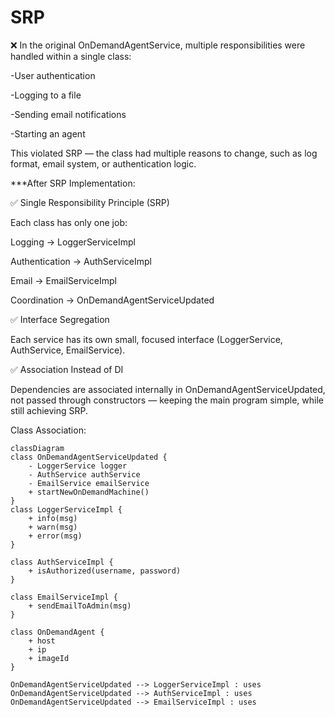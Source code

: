 # SRP
❌ In the original OnDemandAgentService, multiple responsibilities were handled within a single class:

-User authentication

-Logging to a file

-Sending email notifications

-Starting an agent

This violated SRP — the class had multiple reasons to change, such as log format, email system, or authentication logic.

***After SRP Implementation:

✅ Single Responsibility Principle (SRP)

Each class has only one job:

Logging → LoggerServiceImpl

Authentication → AuthServiceImpl

Email → EmailServiceImpl

Coordination → OnDemandAgentServiceUpdated

✅ Interface Segregation

Each service has its own small, focused interface (LoggerService, AuthService, EmailService).

✅ Association Instead of DI

Dependencies are associated internally in OnDemandAgentServiceUpdated, not passed through constructors —
keeping the main program simple, while still achieving SRP.

Class Association:

    classDiagram
    class OnDemandAgentServiceUpdated {
        - LoggerService logger
        - AuthService authService
        - EmailService emailService
        + startNewOnDemandMachine()
    }
    class LoggerServiceImpl {
        + info(msg)
        + warn(msg)
        + error(msg)
    }

    class AuthServiceImpl {
        + isAuthorized(username, password)
    }

    class EmailServiceImpl {
        + sendEmailToAdmin(msg)
    }

    class OnDemandAgent {
        + host
        + ip
        + imageId
    }

    OnDemandAgentServiceUpdated --> LoggerServiceImpl : uses
    OnDemandAgentServiceUpdated --> AuthServiceImpl : uses
    OnDemandAgentServiceUpdated --> EmailServiceImpl : uses
